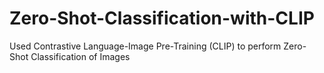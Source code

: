 # Zero-Shot-Classification-with-CLIP
Used Contrastive Language-Image Pre-Training (CLIP) to perform Zero-Shot Classification of Images
